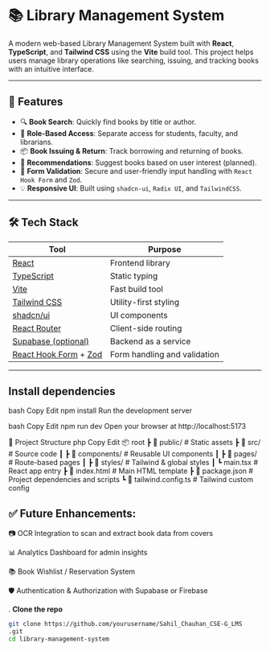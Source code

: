# 📚 Library Management System

A modern web-based Library Management System built with **React**, **TypeScript**, and **Tailwind CSS** using the **Vite** build tool. This project helps users manage library operations like searching, issuing, and tracking books with an intuitive interface.

---

## 🚀 Features

- 🔍 **Book Search**: Quickly find books by title or author.
- 👤 **Role-Based Access**: Separate access for students, faculty, and librarians.
- 📦 **Book Issuing & Return**: Track borrowing and returning of books.
- 🧠 **Recommendations**: Suggest books based on user interest (planned).
- 📝 **Form Validation**: Secure and user-friendly input handling with `React Hook Form` and `Zod`.
- 💡 **Responsive UI**: Built using `shadcn-ui`, `Radix UI`, and `TailwindCSS`.

---

## 🛠️ Tech Stack

| Tool | Purpose |
|------|---------|
| [React](https://reactjs.org/) | Frontend library |
| [TypeScript](https://www.typescriptlang.org/) | Static typing |
| [Vite](https://vitejs.dev/) | Fast build tool |
| [Tailwind CSS](https://tailwindcss.com/) | Utility-first styling |
| [shadcn/ui](https://ui.shadcn.com/) | UI components |
| [React Router](https://reactrouter.com/) | Client-side routing |
| [Supabase (optional)](https://supabase.com/) | Backend as a service |
| [React Hook Form](https://react-hook-form.com/) + [Zod](https://zod.dev/) | Form handling and validation |

---
## Install dependencies

bash
Copy
Edit
npm install
Run the development server

bash
Copy
Edit
npm run dev
Open your browser at http://localhost:5173

📁 Project Structure
php
Copy
Edit
📦 root
 ┣ 📁 public/               # Static assets
 ┣ 📁 src/                  # Source code
 ┃ ┣ 📁 components/        # Reusable UI components
 ┃ ┣ 📁 pages/             # Route-based pages
 ┃ ┣ 📁 styles/            # Tailwind & global styles
 ┃ ┗ main.tsx             # React app entry
 ┣ 📄 index.html           # Main HTML template
 ┣ 📄 package.json         # Project dependencies and scripts
 ┗ 📄 tailwind.config.ts   # Tailwind custom config


## ✅ Future Enhancements:
📷 OCR Integration to scan and extract book data from covers

📊 Analytics Dashboard for admin insights

📚 Book Wishlist / Reservation System

🛡️ Authentication & Authorization with Supabase or Firebase


. **Clone the repo**
   ```bash
   git clone https://github.com/yourusername/Sahil_Chauhan_CSE-G_LMS
.git
   cd library-management-system
